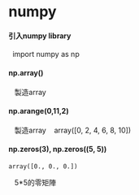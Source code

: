numpy
=========
#### 引入numpy library 
    import numpy as np 
#### np.array()
    製造array 
#### np.arange(0,11,2)
    製造array
    array([0, 2, 4, 6, 8, 10])
#### np.zeros(3), np.zeros((5, 5)) 
    array([0., 0., 0.])
    5*5的零矩陣
    

